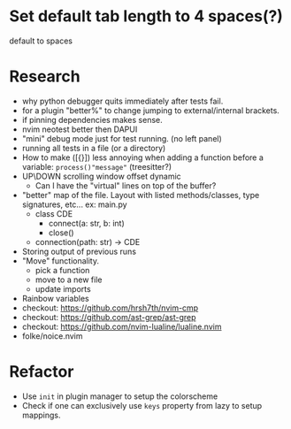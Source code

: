 # Set default tab length to 4 spaces(?)

default to spaces

# Research

- why python debugger quits immediately after tests fail.
- for a plugin "better%" to change jumping to external/internal brackets.
- if pinning dependencies makes sense.
- nvim neotest better then DAPUI
- "mini" debug mode just for test running. (no left panel)
- running all tests in a file (or a directory)
- How to make ([{}]) less annoying when adding a function before a variable: `process()"message"` (treesitter?)
- UP\DOWN scrolling window offset dynamic
  - Can I have the "virtual" lines on top of the buffer?
- "better" map of the file. Layout with listed methods/classes, type signatures, etc... ex:
  main.py
  - class CDE
    - connect(a: str, b: int)
    - close()
  - connection(path: str) -> CDE
- Storing output of previous runs
- "Move" functionality.
  - pick a function
  - move to a new file
  - update imports
- Rainbow variables
- checkout: https://github.com/hrsh7th/nvim-cmp
- checkout: https://github.com/ast-grep/ast-grep
- checkout: https://github.com/nvim-lualine/lualine.nvim
- folke/noice.nvim

# Refactor

- Use `init` in plugin manager to setup the colorscheme
- Check if one can exclusively use `keys` property from lazy to setup mappings.
